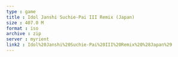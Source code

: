 ```yaml
---
type : game
title : Idol Janshi Suchie-Pai III Remix (Japan)
size : 407.0 M
format : iso
archive : zip
server : myrient
link2 : Idol%20Janshi%20Suchie-Pai%20III%20Remix%20%28Japan%29
---
```

